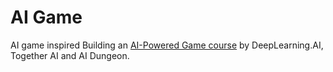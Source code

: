 # AI Game

AI game inspired Building an [AI-Powered Game course](https://www.deeplearning.ai/short-courses/building-an-ai-powered-game/) by DeepLearning.AI, Together AI and AI Dungeon.
